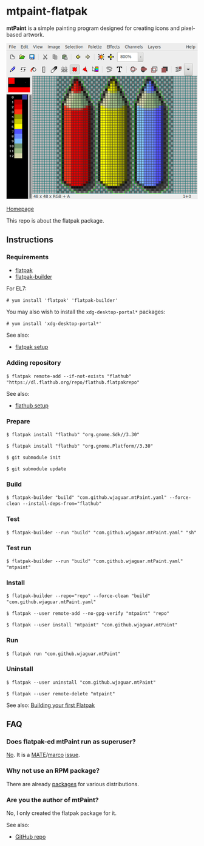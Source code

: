 # mtpaint-flatpak

**mtPaint** is a simple painting program designed for creating icons and pixel-based artwork.

![mtpaint-flatpak screenshot](mtpaint-flatpak.png)

[Homepage](http://mtpaint.sourceforge.net)

This repo is about the flatpak package.

## Instructions

### Requirements

* [flatpak](https://github.com/flatpak/flatpak)
* [flatpak-builder](https://github.com/flatpak/flatpak-builder)

For EL7:

```
# yum install 'flatpak' 'flatpak-builder'
```

You may also wish to install the `xdg-desktop-portal*` packages:

```
# yum install 'xdg-desktop-portal*'
```

See also:

* [flatpak setup](https://flatpak.org/setup)

### Adding repository

```
$ flatpak remote-add --if-not-exists "flathub" "https://dl.flathub.org/repo/flathub.flatpakrepo"
```

See also:

* [flathub setup](http://docs.flatpak.org/en/latest/using-flatpak.html#add-a-remote)

### Prepare

```
$ flatpak install "flathub" "org.gnome.Sdk//3.30"
```

```
$ flatpak install "flathub" "org.gnome.Platform//3.30"
```

```
$ git submodule init
```

```
$ git submodule update
```

### Build

```
$ flatpak-builder "build" "com.github.wjaguar.mtPaint.yaml" --force-clean --install-deps-from="flathub"
```

### Test

```
$ flatpak-builder --run "build" "com.github.wjaguar.mtPaint.yaml" "sh"
```

### Test run

```
$ flatpak-builder --run "build" "com.github.wjaguar.mtPaint.yaml" "mtpaint"
```

### Install

```
$ flatpak-builder --repo="repo" --force-clean "build" "com.github.wjaguar.mtPaint.yaml"
```

```
$ flatpak --user remote-add --no-gpg-verify "mtpaint" "repo"
```

```
$ flatpak --user install "mtpaint" "com.github.wjaguar.mtPaint"
```

### Run

```
$ flatpak run "com.github.wjaguar.mtPaint"
```

### Uninstall

```
$ flatpak --user uninstall "com.github.wjaguar.mtPaint"
```

```
$ flatpak --user remote-delete "mtpaint"
```

See also: [Building your first Flatpak](http://docs.flatpak.org/en/latest/first-build.html)

## FAQ

### Does flatpak-ed mtPaint run as superuser?

[No](https://github.com/flatpak/flatpak/issues/1557). It is a [MATE](https://github.com/mate-desktop)/[marco](https://github.com/mate-desktop/marco) [issue](https://github.com/mate-desktop/marco/issues/301).

### Why not use an RPM package?

There are already [packages](https://pkgs.org/download/mtpaint) for various distributions.

### Are you the author of mtPaint?

No, I only created the flatpak package for it.

See also:

* [GitHub repo](https://github.com/wjaguar/mtPaint)

